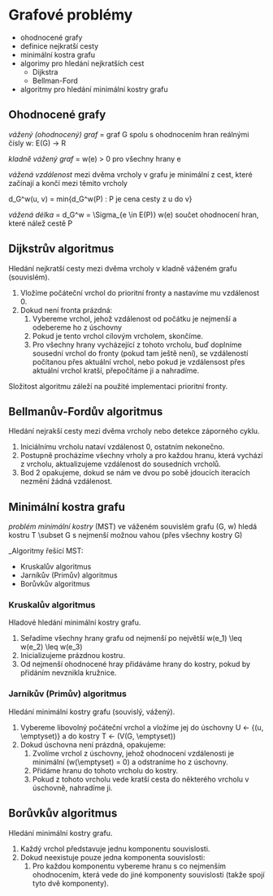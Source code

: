 # Grafové problémy
- ohodnocené grafy
- definice nejkratší cesty
- minimální kostra grafu
- algorimy pro hledání nejkratších cest
    - Dijkstra
    - Bellman-Ford
- algoritmy pro hledání minimální kostry grafu

## Ohodnocené grafy

_vážený (ohodnocený) graf_ = graf G spolu s ohodnocením hran reálnými čísly w: E(G) -> R

_kladně vážený graf_ = w(e) > 0 pro všechny hrany e

_vážená vzdálenost_ mezi dvěma vrcholy v grafu je minimální z cest, které začínají a končí mezi těmito vrcholy

d_G^w(u, v) = min{d_G^w(P) : P je cena cesty z u do v}

_vážená délka_ = d_G^w = \Sigma_{e \in E(P)} w(e) součet ohodnocení hran, které nálež cestě P

## Dijkstrův algoritmus
Hledání nejkratší cesty mezi dvěma vrcholy v kladně váženém grafu (souvislém).

1. Vložíme počáteční vrchol do prioritní fronty a nastavíme mu vzdálenost 0.
2. Dokud není fronta prázdná:
    1. Vybereme vrchol, jehož vzdálenost od počátku je nejmenší a odebereme ho z úschovny
    2. Pokud je tento vrchol cílovým vrcholem, skončíme.
    3. Pro všechny hrany vycházející z tohoto vrcholu, buď doplníme sousední vrchol do fronty (pokud tam ještě není), se vzdáleností počítanou přes aktuální vrchol, nebo pokud je vzdálensost přes aktuální vrchol kratší, přepočítáme ji a nahradíme.

Složitost algoritmu záleží na použité implementaci prioritní fronty.

## Bellmanův-Fordův algoritmus
Hledání nejrakší cesty mezi dvěma vrcholy nebo detekce záporného cyklu.

1. Iniciálnímu vrcholu nataví vzdálenost 0, ostatním nekonečno.
2. Postupně procházíme všechny vrholy a pro každou hranu, která vychází z vrcholu, aktualizujeme vzdálenost do sousedních vrcholů.
3. Bod 2 opakujeme, dokud se nám ve dvou po sobě jdoucích iteracích nezmění žádná vzdálenost.

## Minimální kostra grafu
_problém minimální kostry_ (MST) ve váženém souvislém grafu (G, w) hledá kostru T \subset G s nejmenší možnou vahou (přes všechny kostry G)

_Algoritmy řešící MST:

- Kruskalův algoritmus
- Jarníkův (Primův) algoritmus
- Borůvkův algoritmus

### Kruskalův algoritmus
Hladové hledání minimální kostry grafu.

1. Seřadíme všechny hrany grafu od nejmenší po největší w(e_1) \leq w(e_2) \leq w(e_3)
2. Inicializujeme prázdnou kostru.
3. Od nejmenší ohodnocené hray přidáváme hrany do kostry, pokud by přidáním nevznikla kružnice.

### Jarníkův (Primův) algoritmus
Hledání minimální kostry grafu (souvislý, vážený).

1. Vybereme libovolný počáteční vrchol a vložíme jej do úschovny U <- {(u, \emptyset)} a do kostry T <- (V(G, \emptyset))
2. Dokud úschovna není prázdná, opakujeme:
    1. Zvolíme vrchol z úschovny, jehož ohodnocení vzdálenosti je minimální (w(\emptyset) = 0) a odstraníme ho z úschovny.
    2. Přidáme hranu do tohoto vrcholu do kostry.
    3. Pokud z tohoto vrcholu vede kratší cesta do některého vrcholu v úschovně, nahradíme ji.

## Borůvkův algoritmus
Hledání minimální kostry grafu.

1. Každý vrchol představuje jednu komponentu souvislosti.
2. Dokud neexistuje pouze jedna komponenta souvislosti:
    1. Pro každou komponentu vybereme hranu s co nejmenším ohodnocením, která vede do jiné komponenty souvislosti (takže spojí tyto dvě komponenty).